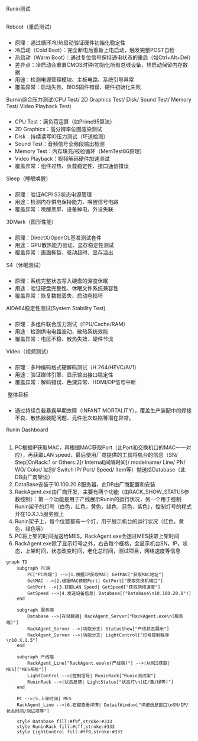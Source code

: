 Runin测试
##

Reboot（重启测试）
###

- 原理：通过循环冷/热启动验证硬件初始化稳定性
- 冷启动（Cold Boot）：完全断电后重新上电启动，触发完整POST自检
- 热启动（Warm Boot）：通过复位信号保持通电状态的重启（如Ctrl+Alt+Del）
- 差异点：冷启动会重置CMOS时钟/初始化所有总线设备，热启动保留内存数据
- 用途：检测电源管理模块、主板电路、系统引导异常
- 覆盖异常：启动失败、BIOS固件错误、硬件初始化失败

Burnin综合压力测试(CPU Test/ 2D Graphics Test/ Disk/ Sound Test/ Memory Test/ Video Playback Test)
###
- CPU Test：满负荷运算（如Prime95算法）
- 2D Graphics：高分辨率位图渲染测试
- Disk：持续读写IO压力测试（坏道检测）
- Sound Test：音频信号全频段输出检测
- Memory Test：内存填充/校验循环（MemTest86原理）
- Video Playback：视频解码硬件加速测试 
- 覆盖异常：组件过热、负载稳定性、接口通信错误

Sleep（睡眠唤醒）
###
- 原理：验证ACPI S3状态电源管理 
- 用途：检测内存供电保持能力、唤醒信号电路 
- 覆盖异常：唤醒黑屏、设备掉电、外设失联

3DMark（图形性能）
###
- 原理：DirectX/OpenGL基准测试套件 
- 用途：GPU散热能力验证、显存稳定性测试 
- 覆盖异常：画面撕裂、驱动超时、显存溢出

S4（休眠测试）
###
- 原理：系统完整状态写入硬盘的深度休眠 
- 用途：验证硬盘完整性、休眠文件系统兼容性 
- 覆盖异常：恢复数据丢失、启动卷损坏

AIDA64稳定性测试(System Stability Test)
###
- 原理：多组件联合压力测试（FPU/Cache/RAM） 
- 用途：检测供电电路波动、散热系统效能 
- 覆盖异常：电压不稳、散热失效、硬件节流

Video（视频测试）
###

- 原理：多种编码格式硬解码测试（H.264/HEVC/AV1） 
- 用途：验证媒体引擎、显示输出接口稳定性 
- 覆盖异常：解码错误、色深异常、HDMI/DP信号中断

​
整体目标
###
- 通过持续负载暴露早期故障（INFANT MORTALITY），覆盖生产装配中的焊接不良、散热器装配问题、元件批次缺陷等潜在异常。

Runin Dashboard
##

1. PC根据IP获取MAC，再根据MAC获取Port（此Port和交换机口的MAC一一对应），再获取LAN speed，最后使用厂商提供的工具将机台的信息（SN/ Step[OnRack:1 or Others:2]/ Internal[间隔时间]/ modelname/ Line/ PN/ WO/ Color/ 站别/ Switch IP/ Port/ Speed/ Item等）抛送给Database（此DB由厂商架设）
2. DataBase安装于10.100.20.8服务器，此DB由厂商配置和安装
3. RackAgent.exe由厂商开发，主要有两个功能（由RACK_SHOW_STATUS参数控制）：第一个功能是用于产线展示Runin的运行状况，另一个用于控制Runin架子的灯号（白色，红色，黄色，绿色，蓝色，紫色），控制灯号的程式开在10.X.1.5服务器上
4. Runin架子上，每个位置都有一个灯，用于展示机台的运行状况（红色，黄色，绿色等）
5. PC将上架的时间抛送给MES，RackAgent.exe会透过MES获取上架时间
6. RackAgent.exe除了显示灯号之外，右击每个框格，会显示机台SN，IP，状态，上架时间，状态改变时间，老化总时间，测试项目，网络速度等信息

```mermaid
graph TD
    subgraph PC端
        PC["PC终端"] -->|1.根据IP获取MAC| GetMAC["获取MAC地址"]
        GetMAC -->|2.根据MAC获取Port| GetPort["获取交换机端口"]
        GetPort -->|3.获取LAN Speed| GetSpeed["获取网络速度"]
        GetSpeed -->|4.发送设备信息| Database[("Database\n10.100.20.8")]
    end

    subgraph 服务端
        Database -->|存储数据| RackAgent_Server["RackAgent.exe\n(服务端)"]
        RackAgent_Server -->|功能分支| StatusShow["产线状态展示"]
        RackAgent_Server -->|功能分支| LightControl["灯号控制程序\n10.X.1.5"]
    end

    subgraph 产线端
        RackAgent_Line["RackAgent.exe\n(产线端)"] -->|从MES获取| MES[["MES系统"]]
        LightControl -->|控制信号| RuninRack["Runin测试架"]
        RuninRack -->|状态反馈| LightStatus["状态灯\n(红/黄/绿等)"]
    end

    PC -->|5.上架时间| MES
    RackAgent_Line -->|6.右键查看详情| DetailWindow["详细信息窗口\nSN/IP/状态时间/测试项等"]

    style Database fill:#f9f,stroke:#333
    style RuninRack fill:#cff,stroke:#333
    style LightControl fill:#ff9,stroke:#333